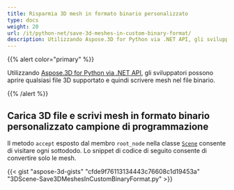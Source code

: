 ```yaml
---
title: Risparmia 3D mesh in formato binario personalizzato
type: docs
weight: 20
url: /it/python-net/save-3d-meshes-in-custom-binary-format/
description: Utilizzando Aspose.3D for Python via .NET API, gli sviluppatori possono aprire qualsiasi file 3D supportato e quindi scrivere mesh nel file binario personalizzato.
---
```

{{% alert color="primary" %}}

Utilizzando [Aspose.3D for Python via .NET API](https://products.aspose.com/3d/python-net/), gli sviluppatori possono aprire qualsiasi file 3D supportato e quindi scrivere mesh nel file binario.

{{% /alert %}}
##  **Carica 3D file e scrivi mesh in formato binario personalizzato campione di programmazione**
Il metodo `accept` esposto dal membro `root_node` nella classe [`Scene`](https://reference.aspose.com/3d/net/aspose.threed/scene) consente di visitare ogni sottododo. Lo snippet di codice di seguito consente di convertire solo le mesh.

{{< gist "aspose-3d-gists" "cfde9f76113134443c76608c1d19453a" "3DScene-Save3DMeshesInCustomBinaryFormat.py" >}}
